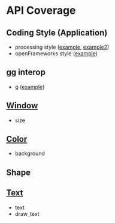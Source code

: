 # API Coverage

## Coding Style (Application)

- processing style ([example](https://github.com/cc4v/cc4v-examples/blob/main/hello_world/main.v), [example2](https://github.com/cc4v/cc4v-examples/blob/main/hello_world2/main.v))
- openFrameworks style ([example](https://github.com/cc4v/cc4v-examples/blob/main/hello_world3/main.v))

## gg interop

- g ([example](https://github.com/cc4v/cc4v-examples/blob/main/gg/main.v))

## [Window](../window.v)

- size

## [Color](../color.v)

- background

## Shape

## [Text](../text.v)

- text
- draw_text